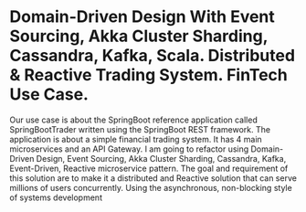 # Domain-Driven Design With Event Sourcing, Akka Cluster Sharding, Cassandra, Kafka, Scala. Distributed & Reactive Trading System. FinTech Use Case.

Our use case is about the SpringBoot reference application called SpringBootTrader written using the SpringBoot REST framework. The application is about a simple financial trading system. It has 4 main microservices and an API Gateway. I am going to refactor using Domain-Driven Design, Event Sourcing, Akka Cluster Sharding, Cassandra, Kafka, Event-Driven, Reactive microservice pattern. The goal and requirement of this solution are to make it a distributed and Reactive solution that can serve millions of users concurrently. Using the asynchronous, non-blocking style of systems development

